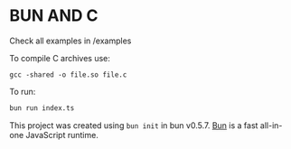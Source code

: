 # BUN AND C

Check all examples in /examples

To compile C archives use:

```bas
gcc -shared -o file.so file.c
```

To run:

```bash
bun run index.ts
```

This project was created using `bun init` in bun v0.5.7. [Bun](https://bun.sh) is a fast all-in-one JavaScript runtime.
